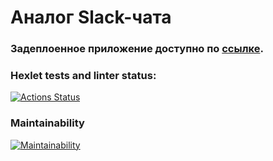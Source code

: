 # Аналог Slack-чата

### Задеплоенное приложение доступно по [ссылке](https://frontend-project-12-umgd.onrender.com).


### Hexlet tests and linter status:
[![Actions Status](https://github.com/botti4elli/frontend-project-12/workflows/hexlet-check/badge.svg)](https://github.com/botti4elli/frontend-project-12/actions)
 ### Maintainability
[![Maintainability](https://qlty.sh/badges/531f6aba-2132-4b43-991b-a8fb875ad520/maintainability.svg)](https://qlty.sh/gh/botti4elli/projects/frontend-project-12)


